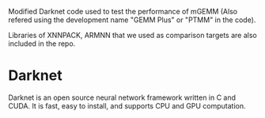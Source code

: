 Modified Darknet code used to test the performance of mGEMM (Also refered using the development name "GEMM Plus" or "PTMM" in the code).

Libraries of XNNPACK, ARMNN that we used as comparison targets are also included in the repo.

# Darknet #
Darknet is an open source neural network framework written in C and CUDA. It is fast, easy to install, and supports CPU and GPU computation.

